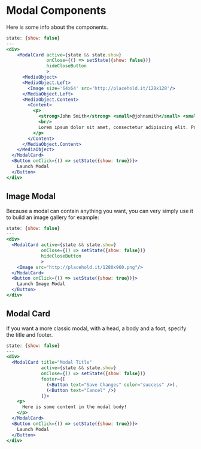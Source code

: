 # Modal Components

Here is some info about the components. 

```jsx
state: {show: false}
---
<div>
    <ModalCard active={state && state.show} 
               onClose={() => setState({show: false})}              
               hideCloseButton 
               >
      <MediaObject>
      <MediaObject.Left>
        <Image size='64x64' src='http://placehold.it/128x128'/>
      </MediaObject.Left>
      <MediaObject.Content>
        <Content>
          <p>
            <strong>John Smith</strong> <small>@johnsmith</small> <small>31m</small>
            <br/>
            Lorem ipsum dolor sit amet, consectetur adipiscing elit. Proin ornare magna eros, eu pellentesque tortor vestibulum ut. Maecenas non massa sem. Etiam finibus odio quis feugiat facilisis.
          </p>
        </Content>
      </MediaObject.Content>
    </MediaObject>
  </ModalCard>
  <Button onClick={() => setState({show: true})}>
    Launch Modal
  </Button>
</div>
```

## Image Modal
Because a modal can contain anything you want, you can very simply use it to build an image gallery for example:
```jsx
state: {show: false}
---
<div>
  <ModalCard active={state && state.show} 
             onClose={() => setState({show: false})} 
             hideCloseButton
             >
    <Image src="http://placehold.it/1280x960.png"/>
  </ModalCard>
  <Button onClick={() => setState({show: true})}>
    Launch Image Modal
  </Button>
</div>
```

## Modal Card
If you want a more classic modal, with a head, a body and a foot, specify the title and footer.

```jsx
state: {show: false}
---
<div>
  <ModalCard title="Modal Title"
             active={state && state.show} 
             onClose={() => setState({show: false})}              
             footer={[
               (<Button text="Save Changes" color="success" />), 
               (<Button text="Cancel" />)
             ]}>
    <p>
      Here is some content in the modal body! 
    </p>
  </ModalCard>
  <Button onClick={() => setState({show: true})}>
    Launch Modal
  </Button>
</div>
```
